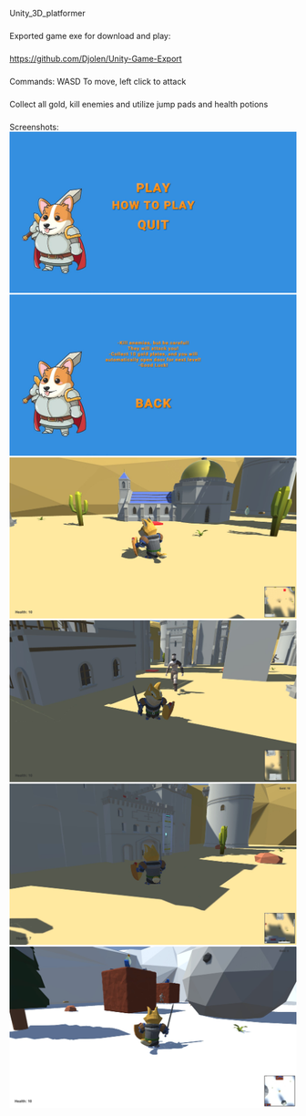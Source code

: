 Unity_3D_platformer 
###
Exported game exe for download and play:
###
https://github.com/Djolen/Unity-Game-Export
###
Commands: WASD To move, left click to attack
###
Collect all gold, kill enemies and utilize jump pads and health potions
### 
Screenshots: 
![screen1](https://github.com/Djolen/Unity_3D_platformer/blob/master/Screenshot_1.jpg?raw=true)
![screen1](https://github.com/Djolen/Unity_3D_platformer/blob/master/Screenshot_2.jpg?raw=true)
![screen1](https://github.com/Djolen/Unity_3D_platformer/blob/master/Screenshot_3.jpg?raw=true)
![screen1](https://github.com/Djolen/Unity_3D_platformer/blob/master/Screenshot_4.jpg?raw=true)
![screen1](https://github.com/Djolen/Unity_3D_platformer/blob/master/Screenshot_5.jpg?raw=true)
![screen1](https://github.com/Djolen/Unity_3D_platformer/blob/master/Screenshot_6.jpg?raw=true)
